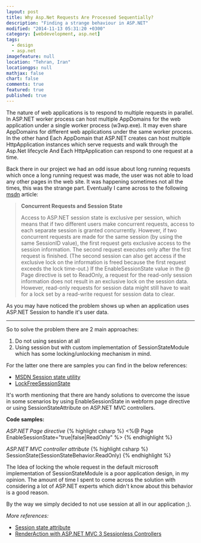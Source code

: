 ```yaml
---
layout: post
title: Why Asp.Net Requests Are Processed Sequentially?
description: "Finding a strange behaviour in ASP.NET"
modified: "2014-11-13 05:31:20 +0300"
category: [webdevelopment, asp.net]
tags: 
  - design
  - asp.net
imagefeature: null
location: "Tehran, Iran"
locationgps: null
mathjax: false
chart: false
comments: true
featured: true
published: true
---
```



The nature of web applications is to respond to multiple requests in parallel.
In ASP.NET worker process can host multiple AppDomains for the web application under a single worker process (w3wp.exe). It may even share AppDomains for different web applications under the same worker process.
In the other hand Each AppDomain that ASP.NET creates can host multiple HttpApplication instances which serve requests and walk through the Asp.Net lifecycle And Each HttpApplication can respond to one request at a time.

Back there in our project we had an odd issue about long running requests which once a long running request was made, the user was not able to load any other pages in the web site. It was happening sometimes not all the times, this was the strange part. Eventually I came across to the following [msdn](http://msdn.microsoft.com/en-us/library/ie/ms178581.aspx) article:

> **Concurrent Requests and Session State**
> 
> Access to ASP.NET session state is exclusive per session, which means
> that if two different users make concurrent requests, access to each
> separate session is granted concurrently. However, if two concurrent
> requests are made for the same session (by using the same SessionID
> value), the first request gets exclusive access to the session
> information. The second request executes only after the first request
> is finished. (The second session can also get access if the exclusive
> lock on the information is freed because the first request exceeds the
> lock time-out.) If the EnableSessionState value in the @ Page
> directive is set to ReadOnly, a request for the read-only session
> information does not result in an exclusive lock on the session data.
> However, read-only requests for session data might still have to wait
> for a lock set by a read-write request for session data to clear.

As you may have noticed the problem shows up when an application uses ASP.NET Session to handle it's user data. 


----------


So to solve the problem there are 2 main approaches:

 1. Do not using session at all 
 2. Using session but with custom implementation of SessionStateModule which has some locking/unlocking mechanism in mind.

For the latter one there are samples you can find in the below references:

 - [MSDN Session state utility](http://msdn.microsoft.com/en-us/library/system.web.sessionstate.sessionstateutility.aspx)
 - [LockFreeSessionState](https://github.com/dermeister0/LockFreeSessionState)

It's worth mentioning that there are handy solutions to overcome the issue in some scenarios by using EnableSessionState in webform page directive or using SessionStateAttribute on ASP.NET MVC controllers.

**Code samples:**

*ASP.NET Page directive*
{% highlight csharp %}
<%@ Page EnableSessionState="true|false|ReadOnly" %>
{% endhighlight %}

*ASP.NET MVC controller attribute*
{% highlight csharp %}
SessionState(SessionStateBehavior.ReadOnly)
{% endhighlight %}

The Idea of locking the whole request in the default microsoft implementation of SessionStateModule is a poor application design, in my opinion. The amount of time I spent to come across the solution with considering a lot of ASP.NET experts which didn't know about this behavior is a good reason.

By the way we simply decided to not use session at all in our application ;).

*More references:*

 - [Session state attribute](http://msdn.microsoft.com/en-us/library/system.web.mvc.sessionstateattribute.aspx)
 - [RenderAction with ASP.NET MVC 3 Sessionless Controllers](http://lostechies.com/keithdahlby/2010/12/06/renderaction-with-asp-net-mvc-3-sessionless-controllers/)

